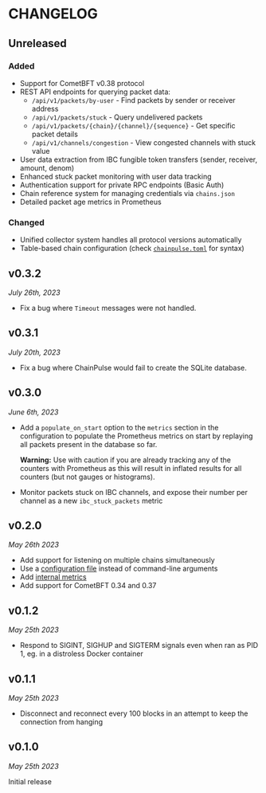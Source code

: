 # CHANGELOG

## Unreleased

### Added
- Support for CometBFT v0.38 protocol
- REST API endpoints for querying packet data:
  - `/api/v1/packets/by-user` - Find packets by sender or receiver address
  - `/api/v1/packets/stuck` - Query undelivered packets
  - `/api/v1/packets/{chain}/{channel}/{sequence}` - Get specific packet details
  - `/api/v1/channels/congestion` - View congested channels with stuck value
- User data extraction from IBC fungible token transfers (sender, receiver, amount, denom)
- Enhanced stuck packet monitoring with user data tracking
- Authentication support for private RPC endpoints (Basic Auth)
- Chain reference system for managing credentials via `chains.json`
- Detailed packet age metrics in Prometheus

### Changed
- Unified collector system handles all protocol versions automatically
- Table-based chain configuration (check [`chainpulse.toml`](./chainpulse.toml) for syntax)

## v0.3.2

*July 26th, 2023*

- Fix a bug where `Timeout` messages were not handled.

## v0.3.1

*July 20th, 2023*

- Fix a bug where ChainPulse would fail to create the SQLite database.

## v0.3.0

*June 6th, 2023*

- Add a `populate_on_start` option to the `metrics` section in the configuration to
  populate the Prometheus metrics on start by replaying all packets present in the database so far.

  **Warning:** Use with caution if you are already tracking any of the counters with Prometheus as this
  will result in inflated results for all counters (but not gauges or histograms).
- Monitor packets stuck on IBC channels, and expose their number per channel as a new `ibc_stuck_packets` metric

## v0.2.0

*May 26th 2023*

- Add support for listening on multiple chains simultaneously
- Use a [configuration file](./README.md#configuration) instead of command-line arguments
- Add [internal metrics](./README.md/#internal-metrics)
- Add support for CometBFT 0.34 and 0.37

## v0.1.2

*May 25th 2023*

- Respond to SIGINT, SIGHUP and SIGTERM signals even when ran as PID 1, eg. in a distroless Docker container

## v0.1.1

*May 25th 2023*

- Disconnect and reconnect every 100 blocks in an attempt to keep the connection from hanging

## v0.1.0

*May 25th 2023*

Initial release
